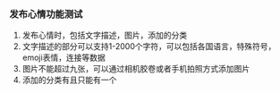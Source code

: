 ### 发布心情功能测试

1. 发布心情时，包括文字描述，图片，添加的分类
2. 文字描述的部分可以支持1-2000个字符，可以包括各国语言，特殊符号，emoji表情，连接等数据
3. 图片不能超过九张，可以通过相机胶卷或者手机拍照方式添加图片
4. 添加的分类有且只能有一个

